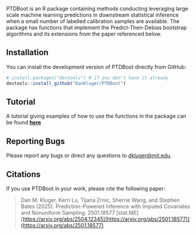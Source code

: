 
PTDBoot is an R package containing methods conducting leveraging large scale machine learning predictions in downstream statistical inference when a small number of labelled calibration samples are available. The package has functions that implement the Predict-Then-Debias bootstrap algorithms and its extensions from the paper referenced below. 

## Installation

You can install the development version of PTDBoot directly from GitHub: 

```r
# install.packages("devtools") # if you don't have it already
devtools::install_github("DanKluger/PTDBoot")
```
## Tutorial
A tutorial giving examples of how to use the functions in the package can be found [**here**](https://dankluger.github.io/PTDBootTutorial/Tutorial.html)

## Reporting Bugs

Please report any bugs or direct any questions to dkluger@mit.edu.

## Citations

If you use PTDBoot in your work, please cite the following paper:

> Dan M. Kluger, Kerri Lu, Tijana Zrnic, Sherrie Wang, and Stephen Bates (2025). Prediction-Powered Inference with Imputed Covariates and Nonuniform Sampling. 2501.18577 [stat.ME]  
 [https://arxiv.org/abs/2504.12345](https://arxiv.org/abs/2501.18577)](https://arxiv.org/abs/2501.18577)



